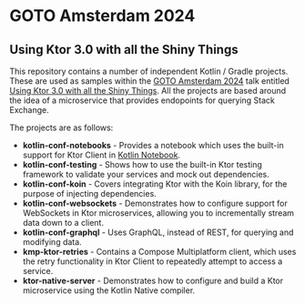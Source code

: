 # GOTO Amsterdam 2024

## Using Ktor 3.0 with all the Shiny Things


This repository contains a number of independent Kotlin / Gradle projects. These are used as samples within the [GOTO Amsterdam 2024](https://gotoams.nl/2024) talk entitled [Using Ktor 3.0 with all the Shiny Things](https://gotoams.nl/2024/sessions/3231/using-ktor-3-0-with-all-the-shiny-things). All the projects are based around the idea of a microservice that provides endopoints for querying Stack Exchange.

The projects are as follows:

* **kotlin-conf-notebooks** - Provides a notebook which uses the built-in support for Ktor Client in [Kotlin Notebook](https://blog.jetbrains.com/kotlin/2023/07/introducing-kotlin-notebook/).
* **kotlin-conf-testing** - Shows how to use the built-in Ktor testing framework to validate your services and mock out dependencies.
* **kotlin-conf-koin** - Covers integrating Ktor with the Koin library, for the purpose of injecting dependencies.
* **kotlin-conf-websockets** - Demonstrates how to configure support for WebSockets in Ktor microservices, allowing you to incrementally stream data down to a client.
* **kotlin-conf-graphql** - Uses GraphQL, instead of REST, for querying and modifying data.
* **kmp-ktor-retries** - Contains a Compose Multiplatform client, which uses the retry functionality in Ktor Client to repeatedly attempt to access a service.
* **ktor-native-server** - Demonstrates how to configure and build a Ktor microservice using the Kotlin Native compiler.
